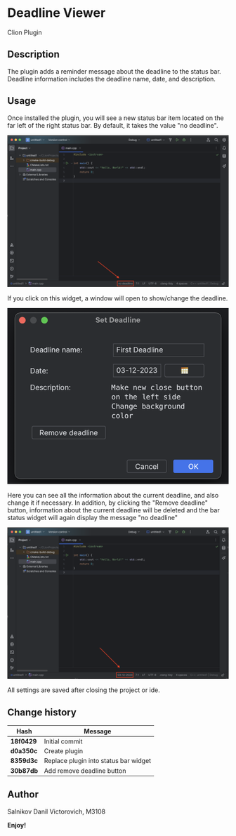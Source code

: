 # Deadline Viewer

Clion Plugin

## Description

The plugin adds a reminder message about the deadline to the status bar. Deadline information includes the deadline
name, date, and description.

## Usage

Once installed the plugin, you will see a new status bar item located on the far left of the right status bar. By
default, it takes the value "no deadline".

![Status Bar Widget](./images/StatusBarWidget.png)

If you click on this widget, a window will open to show/change the deadline.

![Set Deadline Window](./images/SetDeadlineWindow.png)

Here you can see all the information about the current deadline, and also change it if necessary. In addition, by
clicking the "Remove deadline" button, information about the current deadline will be deleted and the bar status widget
will again display the message "no deadline"

![Status Bar Widget After Setting Deadline](./images/StatusBarWidgetAfterSettingDeadline.png)

All settings are saved after closing the project or ide.

## Change history

| Hash        | Message                               |
|-------------|---------------------------------------|
| **18f0429** | Initial commit                        |
| **d0a350c** | Create plugin                         |
| **8359d3c** | Replace plugin into status bar widget |
| **30b87db** | Add remove deadline button            |

## Author

Salnikov Danil Victorovich, M3108

**Enjoy!**
